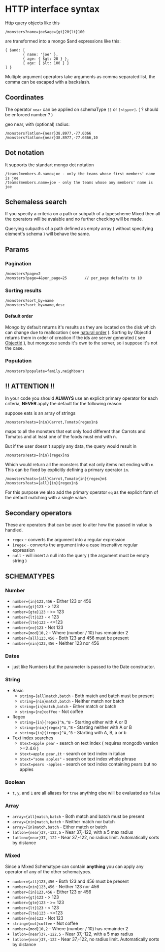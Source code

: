# HTTP interface syntax

Http query objects like this

```
/monsters?name=joe&age={gt}20{lt}100
```

are transformed into a mongo $and expressions like this:

```
{ $and: [
        { name: 'joe' },
        { age: { $gt: 20 } },
        { age: { $lt: 100 } }
] }
```

Multiple argument operators take arguments as comma separated list, the comma can be escaped with a backslash.

## Coordinates

The operator `near` can be applied on schemaType `[]` or `[<type>]`. ( ? should be enforced number ? )

geo near, with (optional) radius:

```
/monsters?latlon={near}38.8977,-77.0366
/monsters?latlon={near}38.8977,-77.0366,10
```

## Dot notation

It supports the standart mongo dot notation

```
/teams?members.0.name=joe - only the teams whose first members' name is joe
/teams?members.name=joe - only the teams whose any members' name is joe
```

## Schemaless search

If you specify a criteria on a path or subpath of a typescheme Mixed then
all the operators will be avaiable and no further checking will be made.

Querying subpaths of a path defined as empty array ( without specifying element's schema ) will behave the same.

## Params

### Pagination

```
/monsters?page=2
/monsters?page=4&per_page=25 		// per_page defaults to 10
```

### Sorting results

```
/monsters?sort_by=name
/monsters?sort_by=name,desc
```

#### Default order

Mongo by default returns it's results as they are located on the disk which can change due to reallocation ( see [natural order](http://docs.mongodb.org/manual/reference/glossary/#term-natural-order) ).
Sorting by ObjectId returns them in order of creation if the ids are server generated ( see [ObjectId](http://docs.mongodb.org/manual/reference/glossary/#term-objectid) ), but mongoose sends it's own
to the server, so i suppose it's not the case.

### Population

```
/monsters?populate=family,neighbours
```

## !! ATTENTION !!

In your code you should **ALWAYS** use an explicit primary operator for each criteria, **NEVER** apply the default for the following reason:

suppose eats is an array of strings

```
/monsters?eats={nin}Carrot,Tomato{regex}n$
```

maps to all the monsters that eat only food different than Carrots and Tomatos and at least one of the foods must end with n.

But if the user doesn't supply any data, the query would result in

```
/monsters?eats={nin}{regex}n$
```

Which would return all the monsters that eat only items not ending with `n`. This can be fixed by explicitly defining a primary operator `in`.

```
/monsters?eats={all}Carrot,Tomato{in}{regex}n$
/monsters?eats={all}{in}{regex}n$
```

For this purpose we also add the primary operator `eq` as the explicit form of the default matching with a single value.

## Secondary operators

These are operators that can be used to alter how the passed in value is handled.

- `regex` - converts the argument into a regular expression
- `iregex` - converts the argument into a case insensitive regular expression
- `null` - will insert a null into the query ( the argument must be empty string )

## SCHEMATYPES

### Number

- `number={in}123,456` - Either 123 or 456
- `number={gt}123` - > 123
- `number={gte}123` - >= 123
- `number={lt}123` - < 123
- `number={lte}123` - <=123
- `number={ne}123` - Not 123
- `number={mod}10,2` - Where (number / 10) has remainder 2
- `number={all}123,456` - Both 123 and 456 must be present
- `number={nin}123,456` - Neither 123 nor 456

### Dates

- just like Numbers but the parameter is passed to the Date constructor.

### String

- Basic
    - `string={all}match,batch` - Both match and batch must be present
    - `string={nin}match,batch` - Neither match nor batch
    - `string={in}match,batch` - Either match or batch
    - `string={ne}coffee` - Not coffee
- Regex
    - `string={in}{regex}^A,^B` - Starting either with A or B
    - `string={nin}{regex}^A,^B` - Starting neither with A or B
    - `string={in}{iregex}^A,^B` - Starting with A, B, a or b
- Text index searches
    - `$text=apple pear` - search on text index ( requires mongodb version >=2.4.6 )
    - `$text=apple pear,it` - search on text index in italian
    - `$text="some apples"` - search on text index whole phrase
    - `$text=pears -apples` - search on text index containing pears but no apples

### Boolean

- `t`, `y`, and `1` are all aliases for `true` anything else will be evaluated as `false`

### Array

- `array={all}match,batch` - Both match and batch must be present
- `array={nin}match,batch` - Neither match nor batch
- `array={in}match,batch` - Either match or batch
- `latlon={near}37,-122,5` - Near 37,-122, with a 5 max radius
- `latlon={near}37,-122` - Near 37,-122, no radius limit. Automatically sorts by distance

### Mixed

Since a Mixed Schematype can contain **anything** you can apply any operator of any of the other schematypes.

- `number={all}123,456` - Both 123 and 456 must be present
- `number={nin}123,456` - Neither 123 nor 456
- `number={in}123,456` - Either 123 or 456
- `number={gt}123` - > 123
- `number={gte}123` - >= 123
- `number={lt}123` - < 123
- `number={lte}123` - <=123
- `number={ne}123` - Not 123
- `string={not}coffee` - Not coffee
- `number={mod}10,2` - Where (number / 10) has remainder 2
- `latlon={near}37,-122,5` - Near 37,-122, with a 5 max radius
- `latlon={near}37,-122` - Near 37,-122, no radius limit. Automatically sorts by distance
